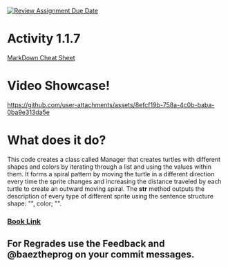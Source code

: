 [![Review Assignment Due Date](https://classroom.github.com/assets/deadline-readme-button-22041afd0340ce965d47ae6ef1cefeee28c7c493a6346c4f15d667ab976d596c.svg)](https://classroom.github.com/a/K3waziIG)
# Activity 1.1.7
[MarkDown Cheat Sheet](https://github.com/adam-p/markdown-here/wiki/Markdown-Cheatsheet)

# Video Showcase!
https://github.com/user-attachments/assets/8efcf19b-758a-4c0b-baba-0ba9e313da5e
# What does it do?
This code creates a class called Manager that creates turtles with different shapes and colors by iterating through a list and using the values within them. It forms a spiral pattern by moving the turtle in a different direction every time the sprite changes and increasing the distance traveled by each turtle to create an outward moving spiral. The __str__ method outputs the description of every type of different sprite using the sentence structure shape: "", color; "".






### [Book Link](https://pltw.read.inkling.com/a/b/5310c007377c46e28d745961310f0c2e/p/88fb6ad306ee44d0b055d9008ace8e80)

## For Regrades use the Feedback and @baeztheprog on your commit messages.
